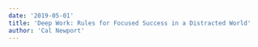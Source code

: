 ```yaml
---
date: '2019-05-01'
title: 'Deep Work: Rules for Focused Success in a Distracted World'
author: 'Cal Newport'
---
```

